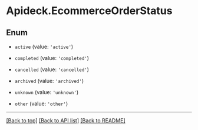 # Apideck.EcommerceOrderStatus

## Enum


* `active` (value: `'active'`)

* `completed` (value: `'completed'`)

* `cancelled` (value: `'cancelled'`)

* `archived` (value: `'archived'`)

* `unknown` (value: `'unknown'`)

* `other` (value: `'other'`)


---

[[Back to top]](#) [[Back to API list]](../../../../README.md#documentation-for-api-endpoints) [[Back to README]](../../../../README.md)


